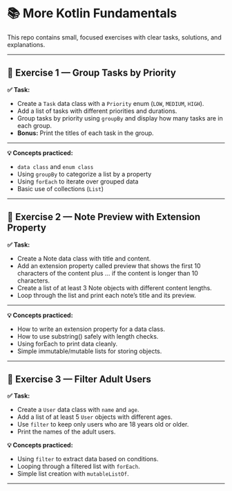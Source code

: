 # 📚 More Kotlin Fundamentals

This repo contains small, focused exercises with clear tasks, solutions, and explanations.

---

## 📘 Exercise 1 — Group Tasks by Priority

**✅ Task:**  
- Create a `Task` data class with a `Priority` enum (`LOW`, `MEDIUM`, `HIGH`).
- Add a list of tasks with different priorities and durations.
- Group tasks by priority using `groupBy` and display how many tasks are in each group.
- **Bonus:** Print the titles of each task in the group.

---

**💡 Concepts practiced:**  
- `data class` and `enum class`
- Using `groupBy` to categorize a list by a property
- Using `forEach` to iterate over grouped data
- Basic use of collections (`List`)

---

## 📘 Exercise 2 — Note Preview with Extension Property

**✅ Task:**
- Create a Note data class with title and content.
- Add an extension property called preview that shows the first 10 characters of the content plus ... if the content is longer than 10 characters.
- Create a list of at least 3 Note objects with different content lengths.
- Loop through the list and print each note’s title and its preview.

---

**💡 Concepts practiced:**  
- How to write an extension property for a data class.
- How to use substring() safely with length checks.
- Using forEach to print data cleanly.
- Simple immutable/mutable lists for storing objects.

---

## 📘 Exercise 3 — Filter Adult Users

**✅ Task:**
- Create a `User` data class with `name` and `age`.
- Add a list of at least 5 `User` objects with different ages.
- Use `filter` to keep only users who are 18 years old or older.
- Print the names of the adult users.

**💡 Concepts practiced:**
- Using `filter` to extract data based on conditions.
- Looping through a filtered list with `forEach`.
- Simple list creation with `mutableListOf`.

---
